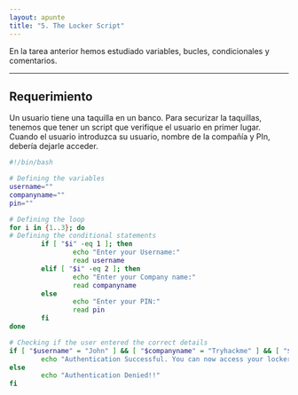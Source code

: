 ```yaml
---
layout: apunte
title: "5. The Locker Script"
---
```


En la tarea anterior hemos estudiado variables, bucles, condicionales y comentarios.

--------------
<h2>Requerimiento</h2>
Un usuario tiene una taquilla en un banco. Para securizar la taquillas, tenemos que tener un script que verifique el usuario en primer lugar. Cuando el usuario introduzca su usuario, nombre de la compañía y PIn, debería dejarle acceder.

```bash
#!/bin/bash 

# Defining the variables
username=""
companyname=""
pin=""

# Defining the loop
for i in {1..3}; do
# Defining the conditional statements
        if [ "$i" -eq 1 ]; then
                echo "Enter your Username:"
                read username
        elif [ "$i" -eq 2 ]; then
                echo "Enter your Company name:"
                read companyname
        else
                echo "Enter your PIN:"
                read pin
        fi
done

# Checking if the user entered the correct details
if [ "$username" = "John" ] && [ "$companyname" = "Tryhackme" ] && [ "$pin" = "7385" ]; then
        echo "Authentication Successful. You can now access your locker, John."
else
        echo "Authentication Denied!!"
fi
```